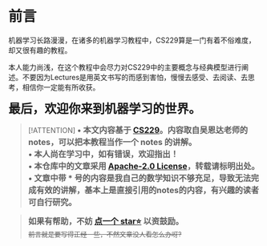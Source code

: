 # 前言

机器学习长路漫漫，在诸多的机器学习教程中，CS229算是一门有着不俗难度，却又很有趣的教程。

本人能力尚浅，在这个教程中会尽力对CS229中的主要概念与经典模型进行阐述。不要因为Lectures是用英文书写的而感到害怕，慢慢去感受、去阅读、去思考，相信你一定能有所收获。

<font size=5>**最后，欢迎你来到机器学习的世界。**</font>

> [!ATTENTION]
> <font size=3.5>**• 本文内容基于 [CS229](http://cs229.stanford.edu/)。内容取自吴恩达老师的 notes，可以把本教程当作一个 notes 的讲解。**<br>**• 本人尚在学习中，如有错误，欢迎指出！** <br> **• 本仓库中的文章采用 [Apache-2.0 License](https://www.apache.org/licenses/)，转载请标明出处。**<br>**• 文章中带 \* 号的内容是我自己的数学知识不够充足，导致无法完成有效的讲解，基本上是直接引用的notes的内容，有兴趣的读者可自行研究。**</font>

> <font size=3.5><strong>如果有帮助，不妨 [点一个 star⭐](https://github.com/LQY-0314/Docsify-Notebooks) 以资鼓励。</strong></font> <br> <font size=2.5>~~前言就是要写得正经一些，不然文章没人看怎么办呀?~~</font>